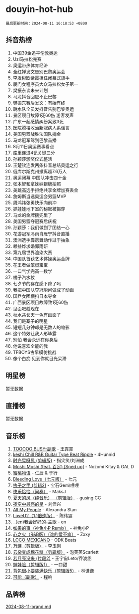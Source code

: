 # douyin-hot-hub

`最后更新时间：2024-08-11 16:18:53 +0800`

## 抖音热榜

1. 中国39金追平伦敦奥运
1. Uzi马拉松完赛
1. 奥运带热体育经济
1. 全红婵发文告别巴黎奥运会
1. 李发彬欧紫霞担任闭幕式旗手
1. 厦门女程序员大众马拉松女子第一
1. 樊振东谈未来计划
1. 马龙抖音回应不止巴黎
1. 樊振东赛后发文：有始有终
1. 跳水队全员发抖音告别巴黎奥运
1. 景区项目故障1死60伤 游客发声
1. 广东一起感情纠纷案致3死
1. 医院腾楼收治新冠病人系谣言
1. 美国男篮战胜法国队摘金
1. 马龙冠军驾到巴黎首播
1. 8月11日奥运赛事看点
1. 库里连进4记关键三分
1. 孙颖莎颁奖仪式整活
1. 王楚钦连发两条抖音总结奥运之行
1. 俄库尔斯克州撤离超7.6万人
1. 奥运闭幕 中国队冲击四十金
1. 张本智和拿妹妹银牌拍照
1. 美跳高选手拒绝共享金牌加赛丢金
1. 詹姆斯当选奥运会男篮MVP
1. 周鸿祎张勇快乐向前冲
1. 抓娃娃地下室的秘密被揭穿
1. 马龙的金牌揣兜里了
1. 美国男篮夺冠赛后庆祝
1. 孙颖莎：我们做到了团结一心
1. 花游冠军冯雨肖雁宁抖音直播
1. 澳洲选手霹雳舞动作过于抽象
1. 赖益烨求婚郭雨妍
1. 第九届世界渲染大赛
1. 中国队首获艺术体操奥运金牌
1. 在王者做笨蛋宝宝
1. 一口气学完高一数学
1. 橘子汽水妆
1. 七夕节的存在感下降了吗
1. 我把中国队夺冠瞬间做成了动画
1. 国乒女团横扫日本夺金
1. 广西景区项目故障致1死60伤
1. 见面吧趁现在
1. 秋水共长天一色有画面了
1. 我们是寨子的明星
1. 短短几分钟却是无数人的缩影
1. 这个特效让我人形毕露
1. 别怕 我会永远在你身后
1. 他说喜欢全能的我
1. TFBOYS古早模仿挑战
1. 像个白痴 见到你就目光呆滞

## 明星榜

暂无数据

## 直播榜

暂无数据

## 音乐榜

1. [TOOOOO BUSY-副歌](https://sf5-hl-cdn-tos.douyinstatic.com/obj/tos-cn-ve-2774/o0fmjGZetNDjSM5EimFs2QlzBg30YgByJMRQrC) - 王霏霏
1. [keshi Chill R&B Guitar Type Beat Ripple](https://sf5-hl-cdn-tos.douyinstatic.com/obj/tos-cn-ve-2774/okQIfmitAB3HpgZQo0YCEFEACcDhQngn0fkFIC) - 4Hunnid
1. [时光晃呀晃 (剪辑版)](https://sf3-cdn-tos.douyinstatic.com/obj/tos-cn-ve-2774/o8ACeQem3gwI1x3GIYGAfKG0LJebKFRJDwRwyW) - 指尖笑/刘洲成
1. [Moshi Moshi (feat. 百足) [Sped up]](https://sf5-hl-cdn-tos.douyinstatic.com/obj/tos-cn-ve-2774/ocCPFQcXJLeroaIdQLIGAoeeYM3OAUYGDguHXz) - Nozomi Kitay & GAL D
1. [蜜桃物语](https://sf5-hl-cdn-tos.douyinstatic.com/obj/tos-cn-ve-2774/oIhOSCZtIACtYU4XQkngiW9kCBfVD1Fz9IYeqL) - 仁辰 & 于行
1. [Bleeding Love（七元版）](https://sf3-cdn-tos.douyinstatic.com/obj/tos-cn-ve-2774/oEgC9eZFHQ1MfSRnrfkzFp8AayDWqAQMABBgUs) - 七元
1. [执子之手 (剪辑2)](https://sf5-hl-cdn-tos.douyinstatic.com/obj/tos-cn-ve-2774/oUoZLQjCc31XzqsBnBQUNgeKtYPBcgbFDwtfcu) - 宝石Gem\哩哩
1. [快乐恰恰（间奏）](https://sf5-hl-cdn-tos.douyinstatic.com/obj/tos-cn-ve-2774/oMesum3HvWQXJxuMFeVYzf54o2QzH5aEBPOCAn) - MaksJ
1. [夏天的风（纯音乐） （剪辑版）](https://sf5-hl-cdn-tos.douyinstatic.com/obj/tos-cn-ve-2774/oUzLjBZZFQAoNRmGokEeD5zfQCObp6UeFAnTa6) - gusing CC
1. [夜空中最亮的星](https://sf3-cdn-tos.douyinstatic.com/obj/tos-cn-ve-2774/o4IfgGwqqnFeXEMGaS8JBzJAdayAaCeoxqbjCD) - 刘佳兴
1. [All My People](https://sf3-cdn-tos.douyinstatic.com/obj/tos-cn-ve-2774/c7773e6b7c3f4bd9b26cd85b0cfa4eff) - Alexandra Stan
1. [LoveU2（1.1倍速版）](https://sf3-cdn-tos.douyinstatic.com/obj/tos-cn-ve-2774/oQMeDffLaEmgMwgCOEMAFCI6INzoFPgWdD0rsa) - 陈伟霆
1. [（en)我会好好的-主歌](https://sf5-hl-cdn-tos.douyinstatic.com/obj/tos-cn-ve-2774/oUrYpIdrvCbA8m8yAZjbMWjUkL6tiinWMkBTs) - en
1. [如果的事（神兔小P Remix）](https://sf5-hl-cdn-tos.douyinstatic.com/obj/tos-cn-ve-2774/okHtAffz3g4ZB0BMQn9iC9BC6AciI3xCmgQTqt) - 神兔小P
1. [心之火（R&B版）（谁的爱不疯）](https://sf3-cdn-tos.douyinstatic.com/obj/tos-cn-ve-2774/okemkEDaIBBE3OosftCgMxlFkLQZRw37t36ZQv) - Zxxy
1. [LOCO MEXICANO](https://sf5-hl-cdn-tos.douyinstatic.com/obj/tos-cn-ve-2774/owxVoxJorA4ILBfsMAjU6t7O1xW9w0tS7EYzh6) - ODK Beats
1. [万疆（剪辑版）](https://sf3-cdn-tos.douyinstatic.com/obj/tos-cn-ve-2774/ooG7oVgFlDTelKCjCsTTobQvbdtj1BBQXnfZd8) - 李玉刚
1. [云朵变成棉花糖（剪辑版）](https://sf3-cdn-tos.douyinstatic.com/obj/tos-cn-ve-2774/o8LC84GQLALFfXeyJmh8KE61byVQYMMeAZLfEI) - 泡芙芙Scarlett
1. [若月亮没来 (片段2)](https://sf3-cdn-tos.douyinstatic.com/obj/tos-cn-ve-2774/ocQavLLjkCOeDxGyYeIMGgNAIwJ0QXE1Ve3Fzv) - 王宇宙Leto/乔浚丞
1. [娃娃脸（剪辑版1）](https://sf5-hl-cdn-tos.douyinstatic.com/obj/tos-cn-ve-2774/oIimSCgQoNUePTAZ1Ba7TeADY4KetGYsVFeaaB) - 一口甜
1. [背包很小要装满快乐（剪辑版5）](https://sf3-cdn-tos.douyinstatic.com/obj/tos-cn-ve-2774/oUqSJIiBjw2pxsBAiQRmkbZGJrlGCMBPpIW90) - 林谦谦
1. [可能（副歌）](https://sf5-hl-cdn-tos.douyinstatic.com/obj/tos-cn-ve-2774/cde1731888894259b333569393c2fb51) - 程响

## 品牌榜

[2024-08-11-brand.md](2024-08-11-brand.md)
